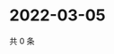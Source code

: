 # 2022-03-05

共 0 条

<!-- BEGIN WEIBO -->
<!-- 最后更新时间 Sat Mar 05 2022 00:17:04 GMT+0800 (China Standard Time) -->

<!-- END WEIBO -->
